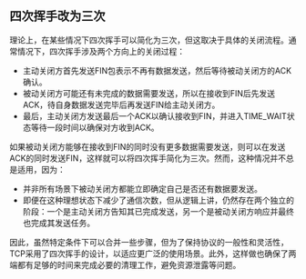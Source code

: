 ## **四次挥手改为三次**

理论上，在某些情况下四次挥手可以简化为三次，但这取决于具体的关闭流程。通常情况下，四次挥手涉及两个方向上的关闭过程：

- 主动关闭方首先发送FIN包表示不再有数据发送，然后等待被动关闭方的ACK确认。
- 被动关闭方可能还有未完成的数据需要发送，所以在接收到FIN后先发送ACK，待自身数据发送完毕后再发送FIN给主动关闭方。
- 最后，主动关闭方发送最后一个ACK以确认接收到FIN，并进入TIME_WAIT状态等待一段时间以确保对方收到ACK。

如果被动关闭方能够在接收到FIN的同时没有更多数据需要发送，则可以在发送ACK的同时发送FIN，这样就可以将四次挥手简化为三次。然而，这种情况并不总是适用，因为：

- 并非所有场景下被动关闭方都能立即确定自己是否还有数据要发送。
- 即便在这种理想状态下减少了通信次数，但从逻辑上讲，仍然存在两个独立的阶段：一个是主动关闭方告知其已完成发送，另一个是被动关闭方响应并最终也完成其发送任务。

因此，虽然特定条件下可以合并一些步骤，但为了保持协议的一般性和灵活性，TCP采用了四次挥手的设计，以适应更广泛的使用场景。此外，这样做也确保了两端都有足够的时间来完成必要的清理工作，避免资源泄露等问题。